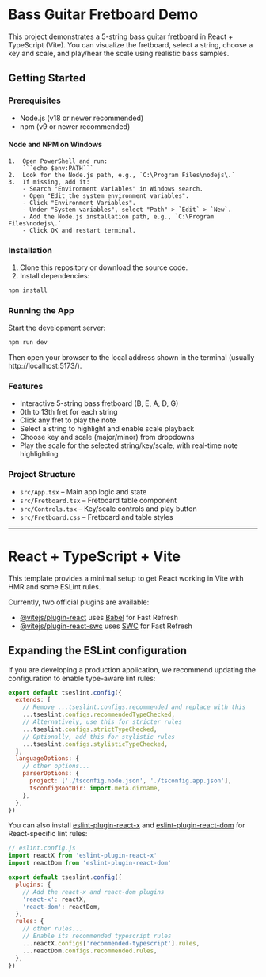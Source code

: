 # Bass Guitar Fretboard Demo

This project demonstrates a 5-string bass guitar fretboard in React + TypeScript (Vite). You can visualize the fretboard, select a string, choose a key and scale, and play/hear the scale using realistic bass samples.

## Getting Started

### Prerequisites
- Node.js (v18 or newer recommended)
- npm (v9 or newer recommended)

#### Node and NPM on Windows

	1.	Open PowerShell and run:
		```echo $env:PATH```
	2.	Look for the Node.js path, e.g., ⁠`C:\Program Files\nodejs\.`	
	3.	If missing, add it:
		- Search "Environment Variables" in Windows search.	
		- Open "Edit the system environment variables".
		- Click "Environment Variables".	
		- Under "System variables", select "Path" > `Edit` > `New`.	
		- Add the Node.js installation path, e.g., `⁠C:\Program Files\nodejs\.`
		- Click OK and restart terminal.

### Installation

1. Clone this repository or download the source code.
2. Install dependencies:

```sh
npm install
```

### Running the App

Start the development server:

```sh
npm run dev
```

Then open your browser to the local address shown in the terminal (usually http://localhost:5173/).

### Features
- Interactive 5-string bass fretboard (B, E, A, D, G)
- 0th to 13th fret for each string
- Click any fret to play the note
- Select a string to highlight and enable scale playback
- Choose key and scale (major/minor) from dropdowns
- Play the scale for the selected string/key/scale, with real-time note highlighting

### Project Structure
- `src/App.tsx` – Main app logic and state
- `src/Fretboard.tsx` – Fretboard table component
- `src/Controls.tsx` – Key/scale controls and play button
- `src/Fretboard.css` – Fretboard and table styles

---

# React + TypeScript + Vite

This template provides a minimal setup to get React working in Vite with HMR and some ESLint rules.

Currently, two official plugins are available:

- [@vitejs/plugin-react](https://github.com/vitejs/vite-plugin-react/blob/main/packages/plugin-react) uses [Babel](https://babeljs.io/) for Fast Refresh
- [@vitejs/plugin-react-swc](https://github.com/vitejs/vite-plugin-react/blob/main/packages/plugin-react-swc) uses [SWC](https://swc.rs/) for Fast Refresh

## Expanding the ESLint configuration

If you are developing a production application, we recommend updating the configuration to enable type-aware lint rules:

```js
export default tseslint.config({
  extends: [
    // Remove ...tseslint.configs.recommended and replace with this
    ...tseslint.configs.recommendedTypeChecked,
    // Alternatively, use this for stricter rules
    ...tseslint.configs.strictTypeChecked,
    // Optionally, add this for stylistic rules
    ...tseslint.configs.stylisticTypeChecked,
  ],
  languageOptions: {
    // other options...
    parserOptions: {
      project: ['./tsconfig.node.json', './tsconfig.app.json'],
      tsconfigRootDir: import.meta.dirname,
    },
  },
})
```

You can also install [eslint-plugin-react-x](https://github.com/Rel1cx/eslint-react/tree/main/packages/plugins/eslint-plugin-react-x) and [eslint-plugin-react-dom](https://github.com/Rel1cx/eslint-react/tree/main/packages/plugins/eslint-plugin-react-dom) for React-specific lint rules:

```js
// eslint.config.js
import reactX from 'eslint-plugin-react-x'
import reactDom from 'eslint-plugin-react-dom'

export default tseslint.config({
  plugins: {
    // Add the react-x and react-dom plugins
    'react-x': reactX,
    'react-dom': reactDom,
  },
  rules: {
    // other rules...
    // Enable its recommended typescript rules
    ...reactX.configs['recommended-typescript'].rules,
    ...reactDom.configs.recommended.rules,
  },
})
```
